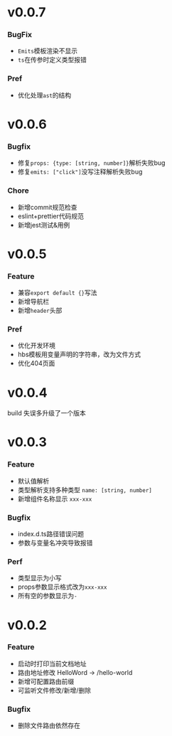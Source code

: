 # v0.0.7

### BugFix

* `Emits`模板渲染不显示
* `ts`在传参时定义类型报错

### Pref

* 优化处理`ast`的结构

# v0.0.6

### Bugfix

* 修复`props: {type: [string, number]}`解析失败bug
* 修复`emits: ["click"]`没写注释解析失败bug

### Chore

* 新增commit规范检查
* eslint+prettier代码规范
* 新增jest测试&用例


# v0.0.5

### Feature

* 兼容`export default {}`写法
* 新增导航栏
* 新增`header`头部

### Pref

* 优化开发环境
* hbs模板用变量声明的字符串，改为文件方式
* 优化404页面

# v0.0.4

build 失误多升级了一个版本

# v0.0.3

### Feature

* 默认值解析
* 类型解析支持多种类型 `name: [string, number]`
* 新增组件名称显示 `xxx-xxx`

### Bugfix

* index.d.ts路径错误问题
* 参数与变量名冲突导致报错

### Perf

* 类型显示为小写
* props参数显示格式改为`xxx-xxx`
* 所有空的参数显示为`-`




# v0.0.2

### Feature

* 启动时打印当前文档地址
* 路由地址修改 HelloWord -> /hello-world
* 新增可配置路由前缀
* 可监听文件修改/新增/删除

### Bugfix

* 删除文件路由依然存在
